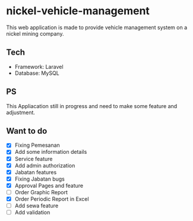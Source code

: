 # nickel-vehicle-management

This web application is made to provide vehicle management system on a nickel mining company.

## Tech

-   Framework: Laravel
-   Database: MySQL

## PS

This Appliacation still in progress and need to make some feature and adjustment.

## Want to do

-   [x] Fixing Pemesanan
-   [x] Add some information details
-   [x] Service feature
-   [x] Add admin authorization
-   [x] Jabatan features
-   [x] Fixing Jabatan bugs
-   [x] Approval Pages and feature
-   [ ] Order Graphic Report
-   [x] Order Periodic Report in Excel
-   [ ] Add sewa feature
-   [ ] Add validation
